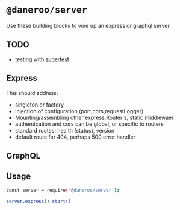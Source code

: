# `@daneroo/server`

Use these building blocks to wire up an express or graphql server

## TODO

- testing with [supertest](https://github.com/visionmedia/supertest)

## Express

This should address:

- singleton or factory
- injection of configuration (port,cors,requestLogger)
- Mounting/assembling other express.Router's, static middlewaer
- authentication and cors can be global, or specific to routers
- standard routes: health (status), version
- default route for 404, perhaps 500 error handler

## GraphQL

## Usage

```bash
const server = require('@daneroo/server');

server.express().start()
```
